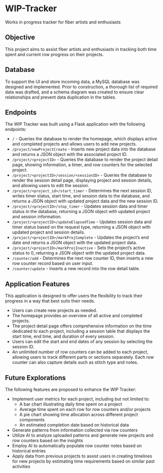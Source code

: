 # WIP-Tracker
Works in progress tracker for fiber artists and enthusiasts 

## Objective
This project aims to assist fiber artists and enthusiasts in tracking both time spent and current row progress on their projects.

## Database
To support the UI and store incoming data, a MySQL database was designed and implemented. Prior to construction, a thorough list of required data was drafted, and a schema diagram was created to ensure clear relationships and prevent data duplication in the tables.

## Endpoints
The WIP Tracker was built using a Flask application with the following endpoints:

* `/` - Queries the database to render the homepage, which displays active and completed projects and allows users to add new projects.
* `/project/newProjectCreate` - Inserts new project data into the database and returns a JSON object with the associated project ID.
* `/project/<projectID>` - Queries the database to render the project detail page, showing information, a timer, and row counters for the selected project.
* `/project/<projectID>/session/<sessionID>` - Queries the database to render the session detail page, displaying project and session details, and allowing users to edit the session.
* `/project/<project_id>/start_timer` - Determines the next session ID, writes timer status, start time, and session data to the database, and returns a JSON object with updated project data and the new session ID.
* `/project/<projectID>/stop_timer` - Updates session data and timer status in the database, returning a JSON object with updated project and session information.
* `/project/<projectID>/updateElapsedTime` - Updates session data and timer status based on the request type, returning a JSON object with updated project and session details.
* `/project/<projectID>/markProjComplete` - Updates the project’s end date and returns a JSON object with the updated project data.
* `/project/<projectID>/markProjInactive` - Sets the project’s active status to 0, returning a JSON object with the updated project data.
* `/counter/add` - Determines the next row counter ID, then inserts a new row counter record based on user input.
* `/counter/update` - Inserts a new record into the row detail table.

## Application Features
This application is designed to offer users the flexibility to track their progress in a way that best suits their needs.

* Users can create new projects as needed.
* The homepage provides an overview of all active and completed projects.
* The project detail page offers comprehensive information on the time dedicated to each project, including a session table that displays the start time, end time, and duration of every session.
* Users can edit the start and end dates of any session by selecting the session ID.
* An unlimited number of row counters can be added to each project, allowing users to track different parts or sections separately. Each row counter can also capture details such as stitch type and notes.

## Future Explorations
The following features are proposed to enhance the WIP Tracker:

* Implement user metrics for each project, including but not limited to:
    * A bar chart illustrating daily time spent on a project
    * Average time spent on each row for row counters and/or projects
    * A pie chart showing time allocation across different project components
    * An estimated completion date based on historical data
* Generate patterns from information collected via row counters
* Utilize AI to analyze uploaded patterns and generate new projects and row counters based on the insights
* Employ AI to automatically populate row counter notes based on historical entries
* Apply data from previous projects to assist users in creating timelines for new projects by estimating time requirements based on similar past activities








